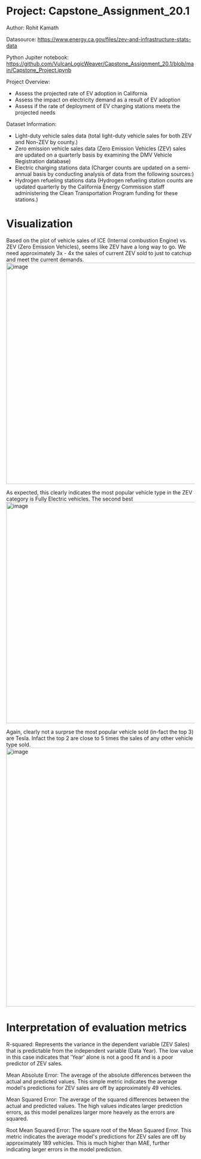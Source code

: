 # Project: Capstone_Assignment_20.1

Author: Rohit Kamath

Datasource: https://www.energy.ca.gov/files/zev-and-infrastructure-stats-data

Python Jupiter notebook:  https://github.com/VulcanLogicWeaver/Capstone_Assignment_20.1/blob/main/Capstone_Project.ipynb

Project Overview:
- Assess the projected rate of EV adoption in California
- Assess the impact on electricity demand as a result of EV adoption
- Assess if the rate of deployment of EV charging stations meets the projected needs

Dataset Information:
- Light-duty vehicle sales data 
  (total light-duty vehicle sales for both ZEV and Non-ZEV by county.)
- Zero emission vehicle sales data
  (Zero Emission Vehicles (ZEV) sales are updated on a quarterly basis by examining the DMV Vehicle Registration database)
- Electric charging stations data
  (Charger counts are updated on a semi-annual basis by conducting analysis of data from the following sources:)
- Hydrogen refueling stations data
  (Hydrogen refueling station counts are updated quarterly by the California Energy Commission staff administering the Clean Transportation Program funding for these stations.)

# Visualization
Based on the plot of vehicle sales of ICE (Internal combustion Engine) vs. ZEV (Zero Emission Vehicles), seems like ZEV have a long way to go. We need approximately 3x - 4x the sales of current ZEV sold to just to catchup and meet the current demands.
<img width="1389" height="590" alt="image" src="https://github.com/user-attachments/assets/18025902-8ec7-4df7-8da8-7fb4e93c8de3" />

As expected, this clearly indicates the most popular vehicle type in the ZEV category is Fully Electric vehicles. The second best
<img width="989" height="590" alt="image" src="https://github.com/user-attachments/assets/453299c6-2638-46f0-80ee-9b421e478116" />

Again, clearly not a surprse the most popular vehicle sold (in-fact the top 3) are Tesla. Infact the top 2 are close to 5 times the sales of any other vehicle type sold.
<img width="1389" height="690" alt="image" src="https://github.com/user-attachments/assets/f7bec567-9e7d-4432-a6f5-e3ae99a6611b" />

# Interpretation of evaluation metrics
R-squared: Represents the variance in the dependent variable (ZEV Sales) that is predictable from the independent variable (Data Year). The low value in this case indicates that 'Year' alone is not a good fit and is a poor predictor of ZEV sales.

Mean Absolute Error: The average of the absolute differences between the actual and predicted values. This simple metric indicates the average model's predictions for ZEV sales are off by approximately 49 vehicles.

Mean Squared Error: The average of the squared differences between the actual and predicted values. The high values indicates larger prediction errors, as this model penalizes larger more heavely as the errors are squared.

Root Mean Squared Error: The square root of the Mean Squared Error. This metric indicates the average model's predictions for ZEV sales are off by approximately 189 vehicles. This is much higher than MAE, further indicating larger errors in the model prediction.
